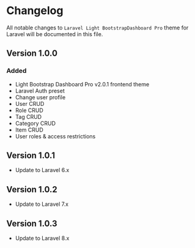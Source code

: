 # Changelog

All notable changes to `Laravel Light BootstrapDashboard Pro` theme for Laravel will be documented in this file.

## Version 1.0.0

### Added
- Light Bootstrap Dashboard Pro v2.0.1 frontend theme
- Laravel Auth preset
- Change user profile
- User CRUD
- Role CRUD
- Tag CRUD
- Category CRUD
- Item CRUD
- User roles & access restrictions

## Version 1.0.1

- Update to Laravel 6.x

## Version 1.0.2

- Update to Laravel 7.x

## Version 1.0.3

- Update to Laravel 8.x

